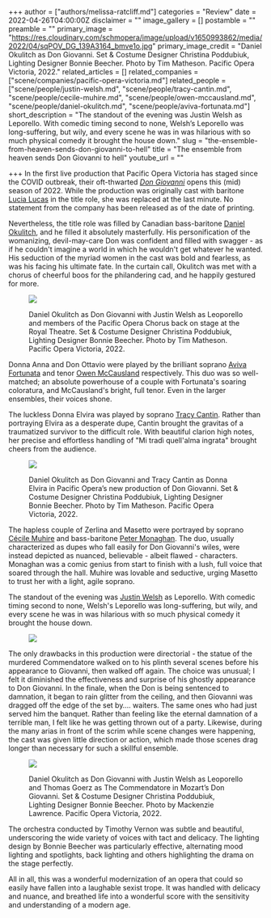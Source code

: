 +++
author = ["authors/melissa-ratcliff.md"]
categories = "Review"
date = 2022-04-26T04:00:00Z
disclaimer = ""
image_gallery = []
postamble = ""
preamble = ""
primary_image = "https://res.cloudinary.com/schmopera/image/upload/v1650993862/media/2022/04/sqPOV_DG_139A3164_bmve1o.jpg"
primary_image_credit = "Daniel Okulitch as Don Giovanni. Set & Costume Designer Christina Poddubiuk, Lighting Designer Bonnie Beecher. Photo by Tim Matheson. Pacific Opera Victoria, 2022."
related_articles = []
related_companies = ["scene/companies/pacific-opera-victoria.md"]
related_people = ["scene/people/justin-welsh.md", "scene/people/tracy-cantin.md", "scene/people/cecile-muhire.md", "scene/people/owen-mccausland.md", "scene/people/daniel-okulitch.md", "scene/people/aviva-fortunata.md"]
short_description = "The standout of the evening was Justin Welsh as Leporello. With comedic timing second to none, Welsh’s Leporello was long-suffering, but wily, and every scene he was in was hilarious with so much physical comedy it brought the house down."
slug = "the-ensemble-from-heaven-sends-don-giovanni-to-hell"
title = "The ensemble from heaven sends Don Giovanni to hell"
youtube_url = ""

+++
In the first live production that Pacific Opera Victoria has staged since the COVID outbreak, their oft-thwarted [_Don Giovanni_](https://pacificopera.ca/event/don-giovanni/) opens this (mid) season of 2022. While the production was originally cast with baritone [Lucia Lucas](https://www.lucialucas.com/) in the title role, she was replaced at the last minute. No statement from the company has been released as of the date of printing.

Nevertheless, the title role was filled by Canadian bass-baritone [Daniel Okulitch](/talking-with-singers-daniel-okulitch/), and he filled it absolutely masterfully. His personification of the womanizing, devil-may-care Don was confident and filled with swagger - as if he couldn't imagine a world in which he wouldn't get whatever he wanted. His seduction of the myriad women in the cast was bold and fearless, as was his facing his ultimate fate. In the curtain call, Okulitch was met with a chorus of cheerful boos for the philandering cad, and he happily gestured for more.

<figure data-type="image">

![](https://res.cloudinary.com/schmopera/image/upload/v1650993953/media/2022/04/POV_DG_139A3572_f76ki8.jpg)

<figcaption>Daniel Okulitch as Don Giovanni with Justin Welsh as Leoporello and members of the Pacific Opera Chorus back on stage at the Royal Theatre. Set & Costume Designer Christina Poddubiuk, Lighting Designer Bonnie Beecher. Photo by Tim Matheson. Pacific Opera Victoria, 2022.</figcaption>  
</figure>

Donna Anna and Don Ottavio were played by the brilliant soprano [Aviva Fortunata](/scene/people/aviva-fortunata/) and tenor [Owen McCausland](/scene/people/owen-mccausland/) respectively. This duo was so well-matched; an absolute powerhouse of a couple with Fortunata's soaring coloratura, and McCausland's bright, full tenor. Even in the larger ensembles, their voices shone.

The luckless Donna Elvira was played by soprano [Tracy Cantin](/scene/people/tracy-cantin/). Rather than portraying Elvira as a desperate dupe, Cantin brought the gravitas of a traumatized survivor to the difficult role. With beautiful clarion high notes, her precise and effortless handling of "Mi tradì quell'alma ingrata" brought cheers from the audience.

<figure data-type="image">

![](https://res.cloudinary.com/schmopera/image/upload/v1650994078/media/2022/04/POV_DG_139A3454_k6klxk.jpg)

<figcaption>Daniel Okulitch as Don Giovanni and Tracy Cantin as Donna Elvira in Pacific Opera’s new production of Don Giovanni. Set & Costume Designer Christina Poddubiuk, Lighting Designer Bonnie Beecher. Photo by Tim Matheson. Pacific Opera Victoria, 2022.</figcaption>  
</figure>

The hapless couple of Zerlina and Masetto were portrayed by soprano [Cécile Muhire](/scene/people/cecile-muhire/) and bass-baritone [Peter Monaghan](https://pacificopera.ca/person/peter-monaghan/). The duo, usually characterized as dupes who fall easily for Don Giovanni's wiles, were instead depicted as nuanced, believable - albeit flawed - characters. Monaghan was a comic genius from start to finish with a lush, full voice that soared through the hall. Muhire was lovable and seductive, urging Masetto to trust her with a light, agile soprano.

The standout of the evening was [Justin Welsh](/scene/people/justin-welsh/) as Leporello. With comedic timing second to none, Welsh's Leporello was long-suffering, but wily, and every scene he was in was hilarious with so much physical comedy it brought the house down.

<figure data-type="image">

![](https://res.cloudinary.com/schmopera/image/upload/v1650994067/media/2022/04/POV_DG_139A3548_ptzl9q.jpg)

<figcaption></figcaption>  
</figure>

The only drawbacks in this production were directorial - the statue of the murdered Commendatore walked on to his plinth several scenes before his appearance to Giovanni, then walked off again. The choice was unusual; I felt it diminished the effectiveness and surprise of his ghostly appearance to Don Giovanni. In the finale, when the Don is being sentenced to damnation, it began to rain glitter from the ceiling, and then Giovanni was dragged off the edge of the set by…. waiters. The same ones who had just served him the banquet. Rather than feeling like the eternal damnation of a terrible man, I felt like he was getting thrown out of a party. Likewise, during the many arias in front of the scrim while scene changes were happening, the cast was given little direction or action, which made those scenes drag longer than necessary for such a skillful ensemble.

<figure data-type="image">

![](https://res.cloudinary.com/schmopera/image/upload/v1650994023/media/2022/04/POV_DonGiovanni-2683-2_ecaho3.jpg)

<figcaption>Daniel Okulitch as Don Giovanni with Justin Welsh as Leoporello and Thomas Goerz as The Commendatore in Mozart’s Don Giovanni. Set & Costume Designer Christina Poddubiuk, Lighting Designer Bonnie Beecher. Photo by Mackenzie Lawrence. Pacific Opera Victoria, 2022.</figcaption>  
</figure>

The orchestra conducted by Timothy Vernon was subtle and beautiful, underscoring the wide variety of voices with tact and delicacy. The lighting design by Bonnie Beecher was particularly effective, alternating mood lighting and spotlights, back lighting and others highlighting the drama on the stage perfectly.

All in all, this was a wonderful modernization of an opera that could so easily have fallen into a laughable sexist trope. It was handled with delicacy and nuance, and breathed life into a wonderful score with the sensitivity and understanding of a modern age.